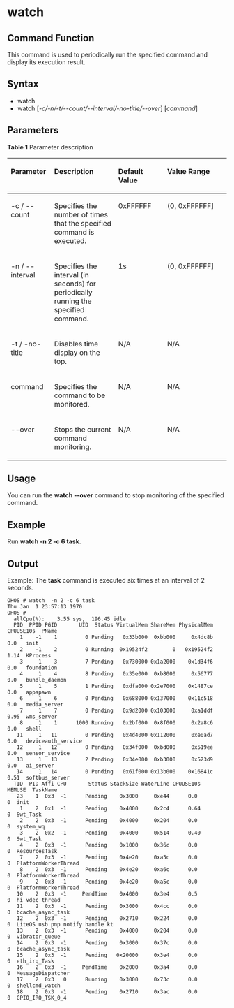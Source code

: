 # watch

## Command Function<a name="section20643141481314"></a>

This command is used to periodically run the specified command and display its execution result.

## Syntax<a name="section1075441721316"></a>

-   watch
-   watch \[_-c/-n/-t/--count/--interval/-no-title/--over_\] \[_command_\]

## Parameters<a name="section1472810220135"></a>

**Table  1**  Parameter description

<a name="table966mcpsimp"></a>
<table><thead align="left"><tr id="row973mcpsimp"><th class="cellrowborder" valign="top" width="19.801980198019802%" id="mcps1.2.5.1.1"><p id="p975mcpsimp"><a name="p975mcpsimp"></a><a name="p975mcpsimp"></a>Parameter</p>
</th>
<th class="cellrowborder" valign="top" width="29.222922292229224%" id="mcps1.2.5.1.2"><p id="p977mcpsimp"><a name="p977mcpsimp"></a><a name="p977mcpsimp"></a>Description</p>
</th>
<th class="cellrowborder" valign="top" width="22.26222622262226%" id="mcps1.2.5.1.3"><p id="p979mcpsimp"><a name="p979mcpsimp"></a><a name="p979mcpsimp"></a>Default Value</p>
</th>
<th class="cellrowborder" valign="top" width="28.712871287128717%" id="mcps1.2.5.1.4"><p id="p981mcpsimp"><a name="p981mcpsimp"></a><a name="p981mcpsimp"></a>Value Range</p>
</th>
</tr>
</thead>
<tbody><tr id="row982mcpsimp"><td class="cellrowborder" valign="top" width="19.801980198019802%" headers="mcps1.2.5.1.1 "><p id="p984mcpsimp"><a name="p984mcpsimp"></a><a name="p984mcpsimp"></a>-c / --count</p>
</td>
<td class="cellrowborder" valign="top" width="29.222922292229224%" headers="mcps1.2.5.1.2 "><p id="p986mcpsimp"><a name="p986mcpsimp"></a><a name="p986mcpsimp"></a>Specifies the number of times that the specified command is executed.</p>
</td>
<td class="cellrowborder" valign="top" width="22.26222622262226%" headers="mcps1.2.5.1.3 "><p id="p988mcpsimp"><a name="p988mcpsimp"></a><a name="p988mcpsimp"></a>0xFFFFFF</p>
</td>
<td class="cellrowborder" valign="top" width="28.712871287128717%" headers="mcps1.2.5.1.4 "><p id="p990mcpsimp"><a name="p990mcpsimp"></a><a name="p990mcpsimp"></a>(0, 0xFFFFFF]</p>
</td>
</tr>
<tr id="row991mcpsimp"><td class="cellrowborder" valign="top" width="19.801980198019802%" headers="mcps1.2.5.1.1 "><p id="p993mcpsimp"><a name="p993mcpsimp"></a><a name="p993mcpsimp"></a>-n / --interval</p>
</td>
<td class="cellrowborder" valign="top" width="29.222922292229224%" headers="mcps1.2.5.1.2 "><p id="p995mcpsimp"><a name="p995mcpsimp"></a><a name="p995mcpsimp"></a>Specifies the interval (in seconds) for periodically running the specified command.</p>
</td>
<td class="cellrowborder" valign="top" width="22.26222622262226%" headers="mcps1.2.5.1.3 "><p id="p997mcpsimp"><a name="p997mcpsimp"></a><a name="p997mcpsimp"></a>1s</p>
</td>
<td class="cellrowborder" valign="top" width="28.712871287128717%" headers="mcps1.2.5.1.4 "><p id="p999mcpsimp"><a name="p999mcpsimp"></a><a name="p999mcpsimp"></a>(0, 0xFFFFFF]</p>
</td>
</tr>
<tr id="row1000mcpsimp"><td class="cellrowborder" valign="top" width="19.801980198019802%" headers="mcps1.2.5.1.1 "><p id="p1002mcpsimp"><a name="p1002mcpsimp"></a><a name="p1002mcpsimp"></a>-t / -no-title</p>
</td>
<td class="cellrowborder" valign="top" width="29.222922292229224%" headers="mcps1.2.5.1.2 "><p id="p1004mcpsimp"><a name="p1004mcpsimp"></a><a name="p1004mcpsimp"></a>Disables time display on the top.</p>
</td>
<td class="cellrowborder" valign="top" width="22.26222622262226%" headers="mcps1.2.5.1.3 "><p id="p1006mcpsimp"><a name="p1006mcpsimp"></a><a name="p1006mcpsimp"></a>N/A</p>
</td>
<td class="cellrowborder" valign="top" width="28.712871287128717%" headers="mcps1.2.5.1.4 "><p id="p1008mcpsimp"><a name="p1008mcpsimp"></a><a name="p1008mcpsimp"></a>N/A</p>
</td>
</tr>
<tr id="row1009mcpsimp"><td class="cellrowborder" valign="top" width="19.801980198019802%" headers="mcps1.2.5.1.1 "><p id="p1011mcpsimp"><a name="p1011mcpsimp"></a><a name="p1011mcpsimp"></a>command</p>
</td>
<td class="cellrowborder" valign="top" width="29.222922292229224%" headers="mcps1.2.5.1.2 "><p id="p1013mcpsimp"><a name="p1013mcpsimp"></a><a name="p1013mcpsimp"></a>Specifies the command to be monitored.</p>
</td>
<td class="cellrowborder" valign="top" width="22.26222622262226%" headers="mcps1.2.5.1.3 "><p id="p1015mcpsimp"><a name="p1015mcpsimp"></a><a name="p1015mcpsimp"></a>N/A</p>
</td>
<td class="cellrowborder" valign="top" width="28.712871287128717%" headers="mcps1.2.5.1.4 "><p id="p1017mcpsimp"><a name="p1017mcpsimp"></a><a name="p1017mcpsimp"></a>N/A</p>
</td>
</tr>
<tr id="row1018mcpsimp"><td class="cellrowborder" valign="top" width="19.801980198019802%" headers="mcps1.2.5.1.1 "><p id="p1020mcpsimp"><a name="p1020mcpsimp"></a><a name="p1020mcpsimp"></a>--over</p>
</td>
<td class="cellrowborder" valign="top" width="29.222922292229224%" headers="mcps1.2.5.1.2 "><p id="p1022mcpsimp"><a name="p1022mcpsimp"></a><a name="p1022mcpsimp"></a>Stops the current command monitoring.</p>
</td>
<td class="cellrowborder" valign="top" width="22.26222622262226%" headers="mcps1.2.5.1.3 "><p id="p1024mcpsimp"><a name="p1024mcpsimp"></a><a name="p1024mcpsimp"></a>N/A</p>
</td>
<td class="cellrowborder" valign="top" width="28.712871287128717%" headers="mcps1.2.5.1.4 "><p id="p1026mcpsimp"><a name="p1026mcpsimp"></a><a name="p1026mcpsimp"></a>N/A</p>
</td>
</tr>
</tbody>
</table>

## Usage<a name="section186772414131"></a>

You can run the  **watch --over**  command to stop monitoring of the specified command.

## Example<a name="section4764192791314"></a>

Run  **watch -n 2 -c 6 task**.

## Output<a name="section5791253155517"></a>

Example: The  **task**  command is executed six times at an interval of 2 seconds.

```
OHOS # watch  -n 2 -c 6 task
Thu Jan  1 23:57:13 1970
OHOS #
  allCpu(%):    3.55 sys,  196.45 idle
  PID  PPID PGID       UID  Status VirtualMem ShareMem PhysicalMem CPUUSE10s  PName
    1    -1    1         0 Pending   0x33b000  0xbb000     0x4dc8b      0.0   init
    2    -1    2         0 Running  0x19524f2        0   0x19524f2      1.14  KProcess
    3     1    3         7 Pending   0x730000 0x1a2000    0x1d34f6      0.0   foundation
    4     1    4         8 Pending   0x35e000  0xb8000     0x56777      0.0   bundle_daemon
    5     1    5         1 Pending   0xdfa000 0x2e7000    0x1487ce      0.0   appspawn
    6     1    6         0 Pending   0x688000 0x137000    0x11c518      0.0   media_server
    7     1    7         0 Pending   0x9d2000 0x103000     0xa1ddf      0.95  wms_server
    8     1    1      1000 Running   0x2bf000  0x8f000     0x2a8c6      0.0   shell
   11     1   11         0 Pending   0x4d4000 0x112000     0xe0ad7      0.0   deviceauth_service
   12     1   12         0 Pending   0x34f000  0xbd000     0x519ee      0.0   sensor_service
   13     1   13         2 Pending   0x34e000  0xb3000     0x523d9      0.0   ai_server
   14     1   14         0 Pending   0x61f000 0x13b000    0x16841c      0.51  softbus_server
  TID  PID Affi CPU       Status StackSize WaterLine CPUUSE10s    MEMUSE  TaskName
   23    1  0x3  -1      Pending    0x3000     0xe44      0.0           0  init
    1    2  0x1  -1      Pending    0x4000     0x2c4      0.64          0  Swt_Task
    2    2  0x3  -1      Pending    0x4000     0x204      0.0           0  system_wq
    3    2  0x2  -1      Pending    0x4000     0x514      0.40          0  Swt_Task
    4    2  0x3  -1      Pending    0x1000     0x36c      0.0           0  ResourcesTask
    7    2  0x3  -1      Pending    0x4e20     0xa5c      0.0           0  PlatformWorkerThread
    8    2  0x3  -1      Pending    0x4e20     0xa6c      0.0           0  PlatformWorkerThread
    9    2  0x3  -1      Pending    0x4e20     0xa5c      0.0           0  PlatformWorkerThread
   10    2  0x3  -1     PendTime    0x4000     0x3e4      0.5           0  hi_vdec_thread
   11    2  0x3  -1      Pending    0x3000     0x4cc      0.0           0  bcache_async_task
   12    2  0x3  -1      Pending    0x2710     0x224      0.0           0  LiteOS usb pnp notify handle kt
   13    2  0x3  -1      Pending    0x4000     0x204      0.0           0  vibrator_queue
   14    2  0x3  -1      Pending    0x3000     0x37c      0.0           0  bcache_async_task
   15    2  0x3  -1      Pending   0x20000     0x3e4      0.0           0  eth_irq_Task
   16    2  0x3  -1     PendTime    0x2000     0x3a4      0.0           0  MessageDispatcher
   17    2  0x3   0      Running    0x3000     0x73c      0.0           0  shellcmd_watch
   18    2  0x3  -1      Pending    0x2710     0x3ac      0.0           0  GPIO_IRQ_TSK_0_4
```

